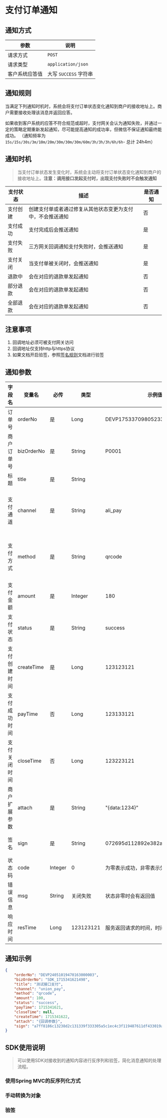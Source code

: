 # 支付订单通知

## 通知方式

| 参数      | 说明                 |
|---------|--------------------|
| 请求方式    | `POST`             |
| 请求类型    | `application/json` |
| 客户系统应答值 | 大写 `SUCCESS` 字符串   |


## 通知规则
当满足下列通知时机时，系统会将支付订单状态变化通知到商户的接收地址上。商户需要接收处理该消息并返回应答。

如果收到客户系统的应答不符合规范或超时，支付网关会认为通知失败，并通过一定的策略定期重新发起通知，尽可能提高通知的成功率，但微信不保证通知最终能成功。
（通知频率为`15s/15s/30s/3m/10m/20m/30m/30m/30m/60m/3h/3h/3h/6h/6h`- 总计 24h4m）


## 通知时机
> 当支付订单状态发生变化时，系统会主动将支付订单状态变化通知到商户的接收地址上。**注意：调用接口发起支付时，出现支付失败时不会触发通知**

| 支付状态 | 描述                                                       | 是否通知 |
| -------- | ---------------------------------------------------------- | -------- |
| 支付创建 | 创建支付单或者通过修复从其他状态变更为支付中，不会推送通知 | 否       |
| 支付成功 | 支付完成后会推送通知                                       | 是       |
| 支付失败 | 三方网关回调通知支付失败时，会推送通知                     | 是       |
| 支付关闭 | 当支付单被关闭时，会推送通知                               | 是       |
| 退款中   | 会在对应的退款单发起通知                                   | 否       |
| 部分退款 | 会在对应的退款单发起通知                                   | 否       |
| 全部退款 | 会在对应的退款单发起通知                                   | 否       |


## 注意事项
1. 回调地址必须可被支付网关访问
2. 回调地址仅支持http与https协议
3. 如果文档开启验签，参照[签名规则](../overview/签名规则.md)文档进行验签

## 通知参数

| 字段名<img width=70/> | 变量名     | 必传 | 类型    | 示例值                           | 描述                                                         |
| --------------------- | ---------- | ---- | ------- | -------------------------------- | ------------------------------------------------------------ |
| 订单号                | orderNo    | 是   | Long    | DEVP1753370980523384832          | 支付系统生成的支付订单号                                     |
| 商户订单号            | bizOrderNo | 是   | String  | P0001                            | 发起支付时传输的商户订单号                                   |
| 标题                  | title      | 是   | String  |                                  | 支付标题                                                     |
| 支付通道              | channel    | 是   | String  | ali_pay                          | 支付的通道编码，如微信支付、支付宝支付等。见常量和状态表[PayChannelEnum](/single/guides/other/常量和状态表.md#支付通道-paychannelenum)相关的描述 |
| 支付方式              | method     | 是   | String  | qrcode                           | 进行支付的方式编码，如扫码支付、条码支付等。见常量和状态表[PayWayEnum](/single/guides/other/常量和状态表.md#支付方式-paymethodenum)相关的描述 |
| 支付金额              | amount     | 是   | Integer | 180                              | 支付的金额，单位为**分**                                     |
| 支付状态              | status     | 是   | String  | success                          | 见常量和状态表[PayStatusEnum](/single/guides/other/常量和状态表.md#支付状态-paystatusenum)相关的描述 |
| 支付创建时间          | createTime | 是   | Long    | 123123121                        | 使用时间戳(秒级)                                             |
| 支付成功时间          | payTime    | 否   | Long    | 123133121                        | 使用时间戳(秒级)                                             |
| 支付关闭时间          | closeTime  | 否   | Long    | 123223121                        | 使用时间戳(秒级)                                             |
| 商户扩展参数          | attach     | 是   | String  | "{data:1234}"                    | 回调时会原样返回                                             |
| 签名                  | sign       | 是   | String  | 072695d112892e382a7093b81e6a52af | 如果在后台系统中开启验签选项后必填                           |
| 状态码               | code    | Integer | 0                                | 为零表示成功，非零表示失败     |
| 错误信息              | msg     | String  | 关闭失败                             | 状态非零时会有返回值        |
| 响应时间              | resTime | Long    | 123123121                        | 服务返回请求的时间，时间戳(秒级) |


## 通知示例

```json
{
    "orderNo": "DEVP24051019470163000003",
    "bizOrderNo": "SDK_1715341621498",
    "title": "测试接口支付",
    "channel": "union_pay",
    "method": "qrcode",
    "amount": 100,
    "status": "success",
    "payTime": 1715341621,
    "closeTime": null,
    "createTime": 1715341622,
    "attach": "{回调参数}",
    "sign": "a7ff8186c13238d2c131339f333305a5c1ec4c3f119487611df433019a6e4a1d"
}
```

## SDK使用说明
> 可以使用SDK对接收到的通知内容进行反序列和验签，简化消息通知的处理流程。

### 使用Spring MVC的反序列化方式

### 手动转换为对象

### 验签
